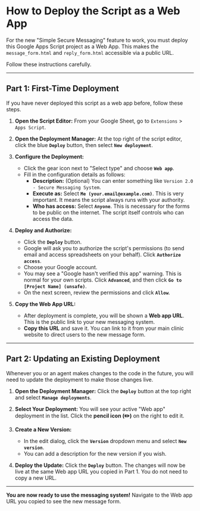 # How to Deploy the Script as a Web App

For the new "Simple Secure Messaging" feature to work, you must deploy this Google Apps Script project as a Web App. This makes the `message_form.html` and `reply_form.html` accessible via a public URL.

Follow these instructions carefully.

---

## Part 1: First-Time Deployment

If you have never deployed this script as a web app before, follow these steps.

1.  **Open the Script Editor:** From your Google Sheet, go to `Extensions` > `Apps Script`.

2.  **Open the Deployment Manager:** At the top right of the script editor, click the blue **`Deploy`** button, then select **`New deployment`**.

3.  **Configure the Deployment:**
    *   Click the gear icon next to "Select type" and choose **`Web app`**.
    *   Fill in the configuration details as follows:
        *   **Description:** (Optional) You can enter something like `Version 2.0 - Secure Messaging System`.
        *   **Execute as:** Select **`Me (your.email@example.com)`**. This is very important. It means the script always runs with your authority.
        *   **Who has access:** Select **`Anyone`**. This is necessary for the forms to be public on the internet. The script itself controls who can access the data.

4.  **Deploy and Authorize:**
    *   Click the **`Deploy`** button.
    *   Google will ask you to authorize the script's permissions (to send email and access spreadsheets on your behalf). Click **`Authorize access`**.
    *   Choose your Google account.
    *   You may see a "Google hasn't verified this app" warning. This is normal for your own scripts. Click **`Advanced`**, and then click **`Go to [Project Name] (unsafe)`**.
    *   On the next screen, review the permissions and click **`Allow`**.

5.  **Copy the Web App URL:**
    *   After deployment is complete, you will be shown a **Web app URL**. This is the public link to your new messaging system.
    *   **Copy this URL** and save it. You can link to it from your main clinic website to direct users to the new message form.

---

## Part 2: Updating an Existing Deployment

Whenever you or an agent makes changes to the code in the future, you will need to update the deployment to make those changes live.

1.  **Open the Deployment Manager:** Click the **`Deploy`** button at the top right and select **`Manage deployments`**.

2.  **Select Your Deployment:** You will see your active "Web app" deployment in the list. Click the **pencil icon (✏️)** on the right to edit it.

3.  **Create a New Version:**
    *   In the edit dialog, click the **`Version`** dropdown menu and select **`New version`**.
    *   You can add a description for the new version if you wish.

4.  **Deploy the Update:** Click the **`Deploy`** button. The changes will now be live at the same Web app URL you copied in Part 1. You do not need to copy a new URL.

---

**You are now ready to use the messaging system!** Navigate to the Web app URL you copied to see the new message form.
